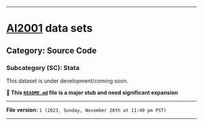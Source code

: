 
***

# [AI2001](https://github.com/seanpm2001/AI2001/) data sets

## Category: Source Code

### Subcategory (SC): Stata

This dataset is under development/coming soon.

**🌱️ This [`README.md`](/README.md) file is a major stub and need significant expansion**

***

**File version:** `1 (2023, Sunday, November 26th at 11:40 pm PST)`

***
